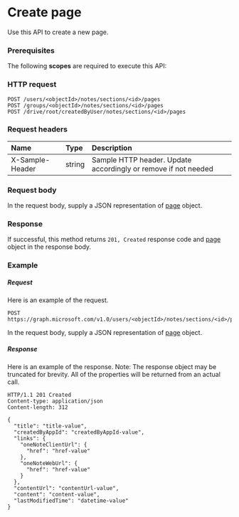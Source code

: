 # Create page

Use this API to create a new page.
### Prerequisites
The following **scopes** are required to execute this API: 
### HTTP request
<!-- { "blockType": "ignored" } -->
```http
POST /users/<objectId>/notes/sections/<id>/pages
POST /groups/<objectId>/notes/sections/<id>/pages
POST /drive/root/createdByUser/notes/sections/<id>/pages

```
### Request headers
| Name       | Type | Description|
|:---------------|:--------|:----------|
| X-Sample-Header  | string  | Sample HTTP header. Update accordingly or remove if not needed|

### Request body
In the request body, supply a JSON representation of [page](../resources/page.md) object.


### Response
If successful, this method returns `201, Created` response code and [page](../resources/page.md) object in the response body.

### Example
##### Request
Here is an example of the request.
<!-- {
  "blockType": "request",
  "name": "create_page_from_section"
}-->
```http
POST https://graph.microsoft.com/v1.0/users/<objectId>/notes/sections/<id>/pages
```
In the request body, supply a JSON representation of [page](../resources/page.md) object.
##### Response
Here is an example of the response. Note: The response object may be truncated for brevity. All of the properties will be returned from an actual call.
<!-- {
  "blockType": "response",
  "truncated": true,
  "@odata.type": "microsoft.graph.page"
} -->
```http
HTTP/1.1 201 Created
Content-type: application/json
Content-length: 312

{
  "title": "title-value",
  "createdByAppId": "createdByAppId-value",
  "links": {
    "oneNoteClientUrl": {
      "href": "href-value"
    },
    "oneNoteWebUrl": {
      "href": "href-value"
    }
  },
  "contentUrl": "contentUrl-value",
  "content": "content-value",
  "lastModifiedTime": "datetime-value"
}
```

<!-- uuid: 8fcb5dbc-d5aa-4681-8e31-b001d5168d79
2015-10-25 14:57:30 UTC -->
<!-- {
  "type": "#page.annotation",
  "description": "Create page",
  "keywords": "",
  "section": "documentation",
  "tocPath": ""
}-->